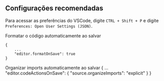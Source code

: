 ## Configurações recomendadas

Para acessar as preferências do VSCode, digite `CTRL + Shift + P` e digite `Preferences: Open User Settings (JSON)`.

Formatar o código automaticamente ao salvar
```
{
	...
	"editor.formatOnSave": true
}
```

Organizar imports automaticamente ao salvar
{
	...
	"editor.codeActionsOnSave": {
    "source.organizeImports": "explicit"
  }
}